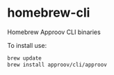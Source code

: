 # homebrew-cli
Homebrew Approov CLI binaries


To install use:

```Bash
brew update
brew install approov/cli/approov
```
